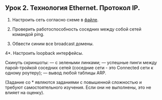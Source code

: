 ## Урок 2. Технология Ethernet. Протокол IP.

1. Настроить сеть согласно схеме в [файле](https://gbcdn.mrgcdn.ru/uploads/asset/5564605/attachment/5dee95ceb5cb7eccec230927c5f5ced6.pkt).

2. Проверить работоспособность соседних между собой сетей командой ping.

3. Обвести синим все broadcast домены.

4\*. Настроить loopback интерфейсы.

Скинуть скриншоты:
— с зелеными линками;
— успешные пинги между парой-тройкой соседних сетей (соседние сети - это Connected сети к одному роутеру);
— вывод любой таблицы ARP.

(Задание со \* являются заданиями с повышенной сложностью и требуют самостоятельного изучения. Если они не выполнены, это не влияет на оценку).

